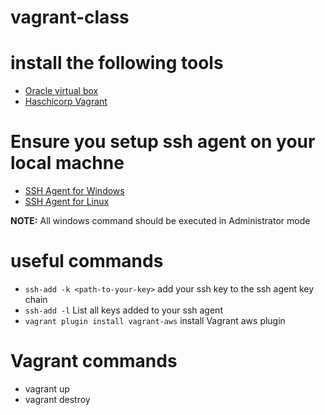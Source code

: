 # vagrant-class

# install the following tools
-  [Oracle virtual box](https://www.virtualbox.org/wiki/Downloads)
- [Haschicorp Vagrant](https://developer.hashicorp.com/vagrant/install)

# Ensure you setup ssh agent on your local machne
- [SSH Agent for Windows](https://learn.microsoft.com/en-us/windows-server/administration/openssh/openssh_install_firstuse?tabs=gui)
- [SSH Agent for Linux](https://ubuntu.com/server/docs/service-openssh)

**NOTE:** All windows command should be executed in Administrator mode

# useful commands
- `ssh-add -k <path-to-your-key>` add your ssh key to the ssh agent key chain
- `ssh-add -l` List all keys added to your ssh agent 
- `vagrant plugin install vagrant-aws` install Vagrant aws plugin


# Vagrant commands

- vagrant up
- vagrant destroy